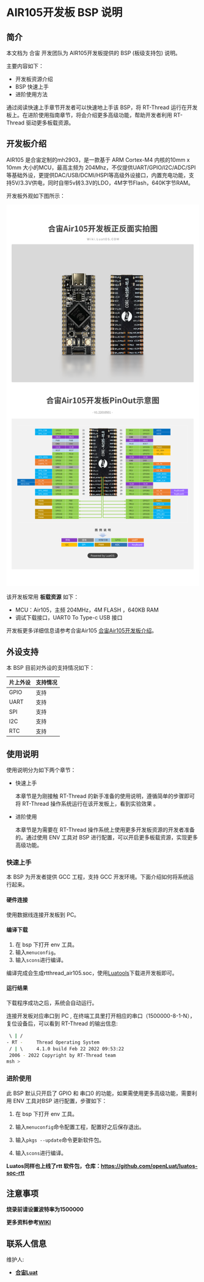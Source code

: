 # AIR105开发板 BSP 说明

## 简介

本文档为 合宙 开发团队为 AIR105开发板提供的 BSP (板级支持包) 说明。

主要内容如下：

- 开发板资源介绍
- BSP 快速上手
- 进阶使用方法

通过阅读快速上手章节开发者可以快速地上手该 BSP，将 RT-Thread 运行在开发板上。在进阶使用指南章节，将会介绍更多高级功能，帮助开发者利用 RT-Thread 驱动更多板载资源。

## 开发板介绍

AIR105 是合宙定制的mh2903，是一款基于 ARM Cortex-M4 内核的10mm x 10mm 大小的MCU，最高主频为 204Mhz，不仅提供UART/GPIO/I2C/ADC/SPI等基础外设，更提供DAC/USB/DCMI/HSPI等高级外设接口，内置充电功能，支持5V/3.3V供电，同时自带5v转3.3V的LDO，4M字节Flash，640K字节RAM。

开发板外观如下图所示：

![board](figures/board.png)

该开发板常用 **板载资源** 如下：

- MCU：Air105，主频 204MHz，4M FLASH ，640KB RAM
- 调试下载接口，UART0 To Type-c USB 接口

开发板更多详细信息请参考合宙Air105 [合宙Air105开发板介绍](https://wiki.luatos.com/chips/air105/board.html)。

## 外设支持

本 BSP 目前对外设的支持情况如下：

| 片上外设 | **支持情况** |
| -------- | ------------ |
| GPIO     | 支持         |
| UART     | 支持         |
| SPI      | 支持         |
| I2C      | 支持         |
| RTC      | 支持         |


## 使用说明

使用说明分为如下两个章节：

- 快速上手

    本章节是为刚接触 RT-Thread 的新手准备的使用说明，遵循简单的步骤即可将 RT-Thread 操作系统运行在该开发板上，看到实验效果 。

- 进阶使用

    本章节是为需要在 RT-Thread 操作系统上使用更多开发板资源的开发者准备的。通过使用 ENV 工具对 BSP 进行配置，可以开启更多板载资源，实现更多高级功能。


### 快速上手

本 BSP 为开发者提供 GCC 工程，支持 GCC 开发环境。下面介绍如何将系统运行起来。

#### 硬件连接

使用数据线连接开发板到 PC。

#### 编译下载

1. 在 bsp 下打开 env 工具。
2. 输入`menuconfig`。
3. 输入`scons`进行编译。

编译完成会生成rtthread_air105.soc，使用[Luatools](http://cdndownload.openluat.com/Luat_tool_src/last_release/Luatools_v2.exe)下载进开发板即可。

#### 运行结果

下载程序成功之后，系统会自动运行。

连接开发板对应串口到 PC , 在终端工具里打开相应的串口（1500000-8-1-N），复位设备后，可以看到 RT-Thread 的输出信息:


```bash
 \ | /
- RT -     Thread Operating System
 / | \     4.1.0 build Feb 22 2022 09:53:22
 2006 - 2022 Copyright by RT-Thread team
msh >
```
### 进阶使用

此 BSP 默认只开启了 GPIO 和 串口0 的功能，如果需使用更多高级功能，需要利用 ENV 工具对BSP 进行配置，步骤如下：

1. 在 bsp 下打开 env 工具。

2. 输入`menuconfig`命令配置工程，配置好之后保存退出。

3. 输入`pkgs --update`命令更新软件包。

4. 输入`scons`进行编译。

   

**Luatos同样也上线了rtt 软件包，仓库：https://github.com/openLuat/luatos-soc-rtt**

## 注意事项

**烧录前请设置波特率为1500000**

**更多资料参考[WIKI](https://wiki.luatos.com/)**

## 联系人信息

维护人:

- [**合宙Luat**](https://gitee.com/openLuat)

